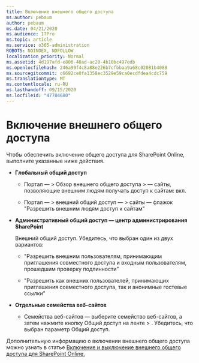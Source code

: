 ```yaml
---
title: Включение внешнего общего доступа
ms.author: pebaum
author: pebaum
ms.date: 04/21/2020
ms.audience: ITPro
ms.topic: article
ms.service: o365-administration
ROBOTS: NOINDEX, NOFOLLOW
localization_priority: Normal
ms.assetid: 4d197afd-e806-40ad-ac20-4b10bc497edb
ms.openlocfilehash: 246a99f4c8a88e226b7cfbbaa9a68c02081b4088
ms.sourcegitcommit: c6692ce0fa1358ec3529e59ca0ecdfdea4cdc759
ms.translationtype: MT
ms.contentlocale: ru-RU
ms.lasthandoff: 09/15/2020
ms.locfileid: "47784680"
---
```

# <a name="enable-external-sharing"></a>Включение внешнего общего доступа

 Чтобы обеспечить включение общего доступа для SharePoint Online, выполните указанные ниже действия.
  
- **Глобальный общий доступ**
    
  - Портал — \> Обзор внешнего общего доступа \> — сайты, позволяющие внешним людям получать доступ к сайтам: вкл.
    
  - Портал — \> внешний общий доступ — \> сайты — флажок "Разрешить внешним людям доступ к сайтам"
    
- **Административный общий доступ — центр администрирования SharePoint**
    
    Внешний общий доступ. Убедитесь, что выбран один из двух вариантов:
    
  - "Разрешить внешним пользователям, принимающим приглашения совместного доступа и входным пользователям, прошедшим проверку подлинности"
    
  - "Разрешить как внешних пользователей, принимающих приглашения совместного доступа, так и анонимные гостевые ссылки"
    
- **Отдельные семейства веб-сайтов**
    
  - Семейства веб-сайтов — выберите семейство веб-сайтов, а затем нажмите кнопку Общий доступ на ленте \> . Убедитесь, что выбран параметр Общий доступ.
    
Дополнительную информацию о включении внешнего общего доступа можно узнать в статье [Включение и выключение внешнего общего доступа для SharePoint Online.](https://go.microsoft.com/fwlink/?linkid=2047681&amp;clcid=0x409)
  

